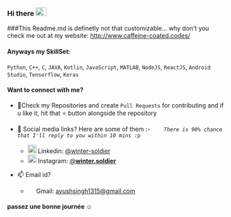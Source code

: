 ### Hi there <img src="https://github.com/deepraj1729/deepraj1729/blob/master/Assets/Hi.gif" height ="20px"  width="25px">

###This Readme.md is definetly not that customizable... why don't you check me out at my website: http://www.caffeine-coated.codes/

#### Anyways my SkillSet: 

`Python`, `C++`, `C`, `JAVA`, `Kotlin`, `JavaScript`, `MATLAB`, `NodeJS`, `ReactJS`, `Android Studio`, `Tensorflow`, `Keras`

#### Want to connect with me?
- 📓Check my Repositories and create `Pull Requests` for contributing and if u like it, hit that ⭐ button alongside the repository
- 📱 Social media links? Here are some of them :-  &emsp;&emsp;*`There is 90% chance that I'll reply to you within 10 mins :p`*
  - <img src="https://img.icons8.com/color/50/000000/linkedin.png" height = "20" width = "20"/> Linkedin: [@winter-soldier](https://www.linkedin.com/in/winter-soldier)
  - <img src="https://img.icons8.com/fluent/48/000000/instagram-new.png" height = "20" width = "20"/> Instagram: [@__winter.soldier__](https://www.instagram.com/__winter.soldier__)  
 
- 📫 Email id?
  - <img src="https://img.icons8.com/color/48/000000/gmail.png"  height = "15" width = "16"/> Gmail: [ayushsingh1315@gmail.com](ayushsingh1315@gmail.com)

#### passez une bonne journée ☺️


